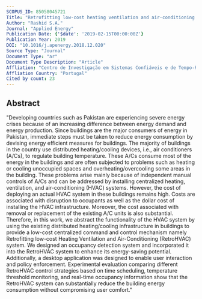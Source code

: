 ```yaml
---
SCOPUS_ID: 85058045721
Title: "Retrofitting low-cost heating ventilation and air-conditioning systems for energy management in buildings"
Author: "Rashid S.A."
Journal: "Applied Energy"
Publication Date: {'$date': '2019-02-15T00:00:00Z'}
Publication Year: 2019
DOI: "10.1016/j.apenergy.2018.12.020"
Source Type: "Journal"
Document Type: "ar"
Document Type Description: "Article"
Affliation: "Centro de Investigação em Sistemas Confiáveis e de Tempo-Real"
Affliation Country: "Portugal"
Cited by count: 23
---
```


## Abstract
"Developing countries such as Pakistan are experiencing severe energy crises because of an increasing difference between energy demand and energy production. Since buildings are the major consumers of energy in Pakistan, immediate steps must be taken to reduce energy consumption by devising energy efficient measures for buildings. The majority of buildings in the country use distributed heating/cooling devices, i.e., air conditioners (A/Cs), to regulate building temperature. These A/Cs consume most of the energy in the buildings and are often subjected to problems such as heating or cooling unoccupied spaces and overheating/overcooling some areas in the building. These problems arise mainly because of independent manual controls of A/Cs and can be addressed by installing centralized heating, ventilation, and air-conditioning (HVAC) systems. However, the cost of deploying an actual HVAC system in these buildings remains high. Costs are associated with disruption to occupants as well as the dollar cost of installing the HVAC infrastructure. Moreover, the cost associated with removal or replacement of the existing A/C units is also substantial. Therefore, in this work, we abstract the functionality of the HVAC system by using the existing distributed heating/cooling infrastructure in buildings to provide a low-cost centralized command and control mechanism namely Retrofitting low-cost Heating Ventilation and Air-Conditioning (RetroHVAC) system. We designed an occupancy detection system and incorporated it into the RetroHVAC system to enhance its energy-saving potential. Additionally, a desktop application was designed to enable user interaction and policy enforcement. Experimental evaluation comparing different RetroHVAC control strategies based on time scheduling, temperature threshold monitoring, and real-time occupancy information show that the RetroHVAC system can substantially reduce the building energy consumption without compromising user comfort."
